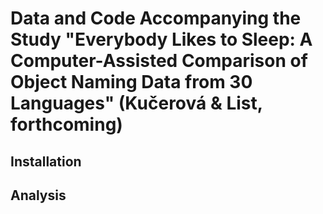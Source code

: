 # Data and Code Accompanying the Study "Everybody Likes to Sleep: A Computer-Assisted Comparison of Object Naming Data from 30 Languages" (Kučerová & List, forthcoming)

## Installation

## Analysis
